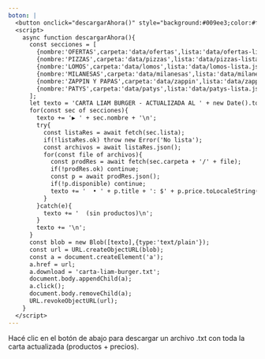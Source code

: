 ```yaml
---
boton: |
  <button onclick="descargarAhora()" style="background:#009ee3;color:#fff;border:none;padding:1rem 1.5rem;font-size:1.1rem;border-radius:6px;cursor:pointer;">📥 Descargar Carta Completa</button>
  <script>
    async function descargarAhora(){
      const secciones = [
        {nombre:'OFERTAS',carpeta:'data/ofertas',lista:'data/ofertas-lista.json'},
        {nombre:'PIZZAS',carpeta:'data/pizzas',lista:'data/pizzas-lista.json'},
        {nombre:'LOMOS',carpeta:'data/lomos',lista:'data/lomos-lista.json'},
        {nombre:'MILANESAS',carpeta:'data/milanesas',lista:'data/milanesas-lista.json'},
        {nombre:'ZAPPIN Y PAPAS',carpeta:'data/zappin',lista:'data/zappin-lista.json'},
        {nombre:'PATYS',carpeta:'data/patys',lista:'data/patys-lista.json'}
      ];
      let texto = 'CARTA LIAM BURGER - ACTUALIZADA AL ' + new Date().toLocaleString('es-AR') + '\n\n';
      for(const sec of secciones){
        texto += '▶ ' + sec.nombre + '\n';
        try{
          const listaRes = await fetch(sec.lista);
          if(!listaRes.ok) throw new Error('No lista');
          const archivos = await listaRes.json();
          for(const file of archivos){
            const prodRes = await fetch(sec.carpeta + '/' + file);
            if(!prodRes.ok) continue;
            const p = await prodRes.json();
            if(!p.disponible) continue;
            texto += '  • ' + p.title + ': $' + p.price.toLocaleString('es-AR') + (p.description ? ' - ' + p.description : '') + '\n';
          }
        }catch(e){
          texto += '  (sin productos)\n';
        }
        texto += '\n';
      }
      const blob = new Blob([texto],{type:'text/plain'});
      const url = URL.createObjectURL(blob);
      const a = document.createElement('a');
      a.href = url;
      a.download = 'carta-liam-burger.txt';
      document.body.appendChild(a);
      a.click();
      document.body.removeChild(a);
      URL.revokeObjectURL(url);
    }
  </script>
---
```

Hacé clic en el botón de abajo para descargar un archivo .txt con toda la carta actualizada (productos + precios).
